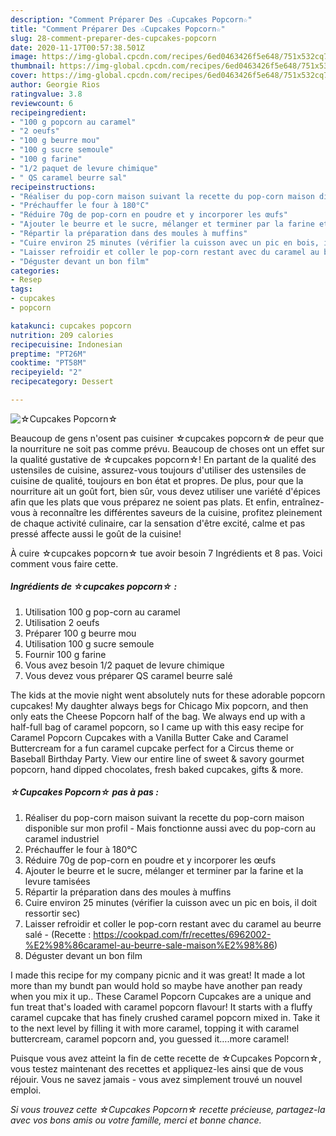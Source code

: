 ```yaml
---
description: "Comment Préparer Des ☆Cupcakes Popcorn☆"
title: "Comment Préparer Des ☆Cupcakes Popcorn☆"
slug: 28-comment-preparer-des-cupcakes-popcorn
date: 2020-11-17T00:57:38.501Z
image: https://img-global.cpcdn.com/recipes/6ed0463426f5e648/751x532cq70/☆cupcakes-popcorn☆-photo-principale-de-la-recette.jpg
thumbnail: https://img-global.cpcdn.com/recipes/6ed0463426f5e648/751x532cq70/☆cupcakes-popcorn☆-photo-principale-de-la-recette.jpg
cover: https://img-global.cpcdn.com/recipes/6ed0463426f5e648/751x532cq70/☆cupcakes-popcorn☆-photo-principale-de-la-recette.jpg
author: Georgie Rios
ratingvalue: 3.8
reviewcount: 6
recipeingredient:
- "100 g popcorn au caramel"
- "2 oeufs"
- "100 g beurre mou"
- "100 g sucre semoule"
- "100 g farine"
- "1/2 paquet de levure chimique"
- " QS caramel beurre sal"
recipeinstructions:
- "Réaliser du pop-corn maison suivant la recette du pop-corn maison disponible sur mon profil Mais fonctionne aussi avec du pop-corn au caramel industriel"
- "Préchauffer le four à 180°C"
- "Réduire 70g de pop-corn en poudre et y incorporer les œufs"
- "Ajouter le beurre et le sucre, mélanger et terminer par la farine et la levure tamisées"
- "Répartir la préparation dans des moules à muffins"
- "Cuire environ 25 minutes (vérifier la cuisson avec un pic en bois, il doit ressortir sec)"
- "Laisser refroidir et coller le pop-corn restant avec du caramel au beurre salé (Recette : https://cookpad.com/fr/recettes/6962002-%E2%98%86caramel-au-beurre-sale-maison%E2%98%86)"
- "Déguster devant un bon film"
categories:
- Resep
tags:
- cupcakes
- popcorn

katakunci: cupcakes popcorn 
nutrition: 209 calories
recipecuisine: Indonesian
preptime: "PT26M"
cooktime: "PT58M"
recipeyield: "2"
recipecategory: Dessert

---
```



![☆Cupcakes Popcorn☆](https://img-global.cpcdn.com/recipes/6ed0463426f5e648/751x532cq70/☆cupcakes-popcorn☆-photo-principale-de-la-recette.jpg)

Beaucoup de gens n'osent pas cuisiner ☆cupcakes popcorn☆ de peur que la nourriture ne soit pas comme prévu. Beaucoup de choses ont un effet sur la qualité gustative de ☆cupcakes popcorn☆! En partant de la qualité des ustensiles de cuisine, assurez-vous toujours d'utiliser des ustensiles de cuisine de qualité, toujours en bon état et propres. De plus, pour que la nourriture ait un goût fort, bien sûr, vous devez utiliser une variété d'épices afin que les plats que vous préparez ne soient pas plats. Et enfin, entraînez-vous à reconnaître les différentes saveurs de la cuisine, profitez pleinement de chaque activité culinaire, car la sensation d'être excité, calme et pas pressé affecte aussi le goût de la cuisine!

<!--inarticleads1-->

À cuire ☆cupcakes popcorn☆ tue avoir besoin 7 Ingrédients et 8 pas. Voici comment vous faire cette.

##### Ingrédients de ☆cupcakes popcorn☆ :

1. Utilisation 100 g pop-corn au caramel
1. Utilisation 2 oeufs
1. Préparer 100 g beurre mou
1. Utilisation 100 g sucre semoule
1. Fournir 100 g farine
1. Vous avez besoin 1/2 paquet de levure chimique
1. Vous devez vous préparer  QS caramel beurre salé


The kids at the movie night went absolutely nuts for these adorable popcorn cupcakes! My daughter always begs for Chicago Mix popcorn, and then only eats the Cheese Popcorn half of the bag. We always end up with a half-full bag of caramel popcorn, so I came up with this easy recipe for Caramel Popcorn Cupcakes with a Vanilla Butter Cake and Caramel Buttercream for a fun caramel cupcake perfect for a Circus theme or Baseball Birthday Party. View our entire line of sweet &amp; savory gourmet popcorn, hand dipped chocolates, fresh baked cupcakes, gifts &amp; more. 

<!--inarticleads2-->

##### ☆Cupcakes Popcorn☆ pas à pas :

1. Réaliser du pop-corn maison suivant la recette du pop-corn maison disponible sur mon profil - Mais fonctionne aussi avec du pop-corn au caramel industriel
1. Préchauffer le four à 180°C
1. Réduire 70g de pop-corn en poudre et y incorporer les œufs
1. Ajouter le beurre et le sucre, mélanger et terminer par la farine et la levure tamisées
1. Répartir la préparation dans des moules à muffins
1. Cuire environ 25 minutes (vérifier la cuisson avec un pic en bois, il doit ressortir sec)
1. Laisser refroidir et coller le pop-corn restant avec du caramel au beurre salé - (Recette : https://cookpad.com/fr/recettes/6962002-%E2%98%86caramel-au-beurre-sale-maison%E2%98%86)
1. Déguster devant un bon film


I made this recipe for my company picnic and it was great! It made a lot more than my bundt pan would hold so maybe have another pan ready when you mix it up.. These Caramel Popcorn Cupcakes are a unique and fun treat that&#39;s loaded with caramel popcorn flavour! It starts with a fluffy caramel cupcake that has finely crushed caramel popcorn mixed in. Take it to the next level by filling it with more caramel, topping it with caramel buttercream, caramel popcorn and, you guessed it….more caramel! 

<!--inarticleads1-->

<p>
Puisque vous avez atteint la fin de cette recette de ☆Cupcakes Popcorn☆, vous testez maintenant des recettes et appliquez-les ainsi que de vous réjouir. Vous ne savez jamais - vous avez simplement trouvé un nouvel emploi.
</p>

<p>
<i>Si vous trouvez cette ☆Cupcakes Popcorn☆ recette précieuse, partagez-la avec vos bons amis ou votre famille, merci et bonne chance.</i>
</p>
